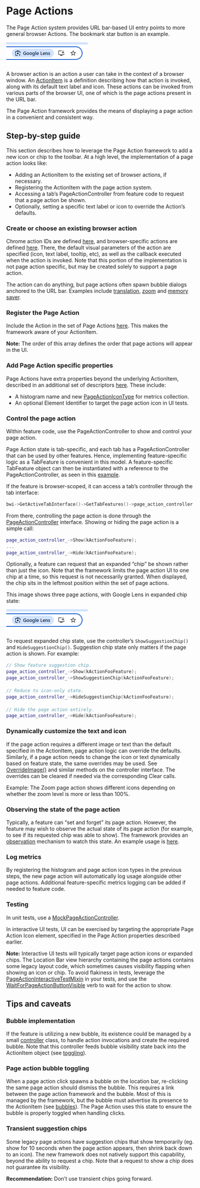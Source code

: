 # Page Actions

The Page Action system provides URL bar-based UI entry points to more general
browser Actions. The bookmark star button is an example.

![Example Image](docs/page_action_example.png)

A browser action is an action a user can take in the context of a browser
window. An
[ActionItem](https://source.chromium.org/chromium/chromium/src/+/main:ui/actions/actions.h)
is a definition describing how that action is invoked, along with its default
text label and icon. These actions can be invoked from various parts of the
browser UI, one of which is the page actions present in the URL bar.

The Page Action framework provides the means of displaying a page action in a
convenient and consistent way.

## Step-by-step guide

This section describes how to leverage the Page Action framework to add a new
icon or chip to the toolbar. At a high level, the implementation of a page
action looks like:

*   Adding an ActionItem to the existing set of browser actions, if necessary.
*   Registering the ActionItem with the page action system.
*   Accessing a tab’s PageActionController from feature code to request that a
    page action be shown.
*   Optionally, setting a specific text label or icon to override the Action’s
    defaults.

### Create or choose an existing browser action

Chrome action IDs are defined
[here](https://source.chromium.org/chromium/chromium/src/+/main:chrome/browser/ui/actions/chrome_action_id.h),
and browser-specific actions are defined
[here](https://source.chromium.org/chromium/chromium/src/+/main:chrome/browser/ui/browser_actions.cc).
There, the default visual parameters of the action are specified (icon, text
label, tooltip, etc), as well as the callback executed when the action is
invoked. Note that this portion of the implementation is not page action
specific, but may be created solely to support a page action.

The action can do anything, but page actions often spawn bubble dialogs anchored
to the URL bar. Examples include
[translation](https://source.chromium.org/chromium/chromium/src/+/main:chrome/browser/ui/browser_actions.cc;l=483-491;drc=94f1628ce2f95f4d605109e8e1931c4e11b9e4e5),
[zoom](https://source.chromium.org/chromium/chromium/src/+/main:chrome/browser/ui/browser_actions.cc;l=327-344;drc=94f1628ce2f95f4d605109e8e1931c4e11b9e4e5)
and
[memory saver](https://source.chromium.org/chromium/chromium/src/+/main:chrome/browser/ui/browser_actions.cc;l=306-325;drc=94f1628ce2f95f4d605109e8e1931c4e11b9e4e5).

### Register the Page Action

Include the Action in the set of Page Actions
[here](https://source.chromium.org/chromium/chromium/src/+/main:chrome/browser/ui/views/page_action/action_ids.h). This makes the
framework aware of your ActionItem.

**Note:** The order of this array defines the order that page actions will
appear in the UI.

### Add Page Action specific properties

Page Actions have extra properties beyond the underlying ActionItem, described
in an additional set of descriptors
[here](https://source.chromium.org/chromium/chromium/src/+/main:chrome/browser/ui/views/page_action/page_action_properties_provider.cc).
These include:

*   A histogram name and new
    [PageActionIconType](https://source.chromium.org/chromium/chromium/src/+/main:chrome/browser/ui/page_action/page_action_icon_type.h)
    for metrics collection.
*   An optional Element Identifier to target the page action icon in UI tests.

### Control the page action

Within feature code, use the PageActionController to show and control your page
action.

Page Action state is tab-specific, and each tab has a PageActionController that
can be used by other features. Hence, implementing feature-specific logic as a
TabFeature is convenient in this model. A feature-specific TabFeature object can
then be instantiated with a reference to the PageActionController, as seen in
this
[example](https://source.chromium.org/chromium/chromium/src/+/main:chrome/browser/ui/tabs/tab_features.cc;l=206-208;drc=f0cb0ae3f9b142a11fdc5efc77e27a5d53b6b6cf).

If the feature is browser-scoped, it can access a tab’s controller through the
tab interface:

```c++
bwi->GetActiveTabInterface()->GetTabFeatures()->page_action_controller();
```

From there, controlling the page action is done through the
[PageActionController](https://source.chromium.org/chromium/chromium/src/+/main:chrome/browser/ui/views/page_action/page_action_controller.h)
interface. Showing or hiding the page action is a simple call:

```c++
page_action_controller_->Show(kActionFooFeature);
...
page_action_controller_->Hide(kActionFooFeature);
```

Optionally, a feature can request that an expanded “chip” be shown rather than
just the icon. Note that the framework limits the page action UI to one chip at
a time, so this request is not necessarily granted. When displayed, the chip
sits in the leftmost position within the set of page actions.

This image shows three page actions, with Google Lens in expanded chip state:

![Example Image](docs/page_action_example.png)

To request expanded chip state, use the controller’s `ShowSuggestionChip()` and
`HideSuggestionChip()`. Suggestion chip state only matters if the page action is
shown. For example:

```c++
// Show feature suggestion chip.
page_action_controller_->Show(kActionFooFeature);
page_action_controller_->ShowSuggestionChip(kActionFooFeature);

// Reduce to icon-only state.
page_action_controller_->HideSuggestionChip(kActionFooFeature);

// Hide the page action entirely.
page_action_controller_->Hide(kActionFooFeature);
```

### Dynamically customize the text and icon

If the page action requires a different image or text than the default specified
in the ActionItem, page action logic can override the defaults. Similarly, if a
page action needs to change the icon or text dynamically based on feature state,
the same overrides may be used. See
[OverrideImage()](https://source.chromium.org/chromium/chromium/src/+/main:chrome/browser/ui/views/page_action/page_action_controller.h;l=99;drc=f0cb0ae3f9b142a11fdc5efc77e27a5d53b6b6cf)
and similar methods on the controller interface. The overrides can be cleared if
needed via the corresponding Clear calls.

Example: The Zoom page action shows different icons depending on whether the
zoom level is more or less than 100%.

### Observing the state of the page action

Typically, a feature can “set and forget” its page action. However, the feature
may wish to observe the actual state of its page action (for example, to see if
its requested chip was able to show). The framework provides an
[observation](https://source.chromium.org/chromium/chromium/src/+/main:chrome/browser/ui/views/page_action/page_action_observer.h)
mechanism to watch this state. An example usage is
[here](https://source.chromium.org/chromium/chromium/src/+/main:chrome/browser/ui/views/translate/translate_page_action_controller.h;l=16-18;drc=f0cb0ae3f9b142a11fdc5efc77e27a5d53b6b6cf).

### Log metrics

By registering the histogram and page action icon types in the previous steps,
the new page action will automatically log usage alongside other page actions.
Additional feature-specific metrics logging can be added if needed to feature
code.

### Testing

In unit tests, use a
[MockPageActionController](https://source.chromium.org/chromium/chromium/src/+/main:chrome/browser/ui/views/page_action/test_support/mock_page_action_controller.h).

In interactive UI tests, UI can be exercised by targeting the appropriate Page
Action Icon element, specified in the Page Action properties described earlier.

**Note:** Interactive UI tests will typically target page action icons or
expanded chips. The Location Bar view hierarchy containing the page actions
contains some legacy layout code, which sometimes causes visibility flapping
when showing an icon or chip. To avoid flakiness in tests, leverage the
[PageActionInteractiveTestMixin](https://source.chromium.org/chromium/chromium/src/+/main:chrome/browser/ui/views/page_action/test_support/page_action_interactive_test_mixin.h)
in your tests, and use the
[WaitForPageActionButtonVisible](https://source.chromium.org/chromium/chromium/src/+/main:chrome/browser/ui/views/page_action/test_support/page_action_interactive_test_mixin.h?q=symbol%3A%5CbPageActionInteractiveTestMixin%3A%3AWaitForPageActionButtonVisible%5Cb%20case%3Ayes)
verb to wait for the action to show.

## Tips and caveats

### Bubble implementation

If the feature is utilizing a new bubble, its existence could be managed by a
small
[controller](https://source.chromium.org/chromium/chromium/src/+/main:chrome/browser/ui/performance_controls/memory_saver_bubble_controller.cc)
class, to handle action invocations and create the required bubble. Note that
this controller feeds bubble visibility state back into the ActionItem object
(see [toggling](#page-action-bubble-toggling)).

### Page action bubble toggling

When a page action click spawns a bubble on the location bar, re-clicking the
same page action should dismiss the bubble. This requires a link between the
page action framework and the bubble. Most of this is managed by the framework,
but the bubble must advertise its presence to the ActionItem (see
[bubbles](#bubble-implementation)). The Page Action uses this state to ensure
the bubble is properly toggled when handling clicks.

### Transient suggestion chips

Some legacy page actions have suggestion chips that show temporarily (eg. show
for 10 seconds when the page action appears, then shrink back down to an icon).
The new framework does not natively support this capability, beyond the ability
to request a chip. Note that a request to show a chip does not guarantee its
visibility.

**Recommendation:** Don’t use transient chips going forward.
